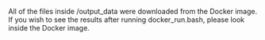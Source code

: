 All of the files inside /output_data were downloaded from the Docker image.
If you wish to see the results after running docker_run.bash, please look inside the Docker image.
